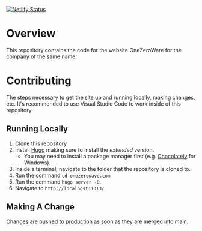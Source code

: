 [![Netlify Status](https://api.netlify.com/api/v1/badges/39a87dab-ce22-4413-a7a3-151363354086/deploy-status)](https://app.netlify.com/sites/onezeroware/deploys)

# Overview

This repository contains the code for the website OneZeroWare for the company of the same name.

# Contributing

The steps necessary to get the site up and running locally, making changes, etc. It's recommended to use Visual Studio Code to work inside of this repository.

## Running Locally

1. Clone this repository
2. Install [Hugo](https://gohugo.io/getting-started/installing/) making sure to install the _extended_ version.
    - You may need to install a package manager first (e.g. [Chocolately](https://chocolatey.org/) for Windows).
3. Inside a terminal, navigate to the folder that the repository is cloned to.
4. Run the command `cd onezerowave.com` 
5. Run the command `hugo server -D`.
6. Navigate to `http://localhost:1313/`.

## Making A Change
Changes are pushed to production as soon as they are merged into main.

